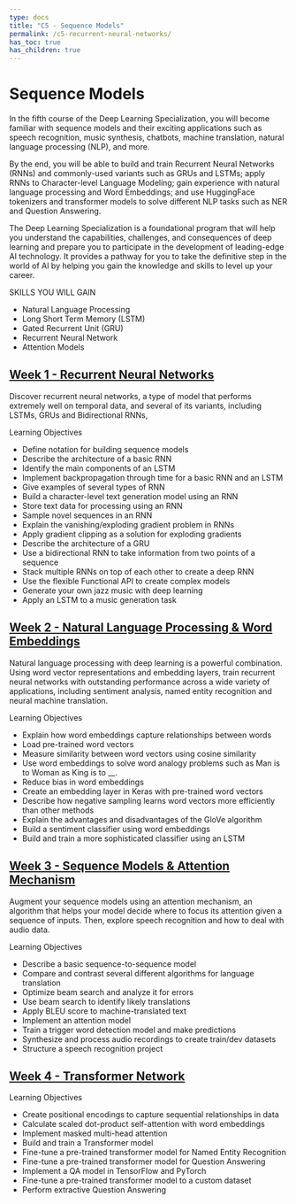 ```yaml
---
type: docs
title: "C5 - Sequence Models"
permalink: /c5-recurrent-neural-networks/
has_toc: true
has_children: true
---
```


# Sequence Models

In the fifth course of the Deep Learning Specialization, you will become familiar with sequence models and their exciting applications such as speech recognition, music synthesis, chatbots, machine translation, natural language processing (NLP), and more.

By the end, you will be able to build and train Recurrent Neural Networks (RNNs) and commonly-used variants such as GRUs and LSTMs; apply RNNs to Character-level Language Modeling; gain experience with natural language processing and Word Embeddings; and use HuggingFace tokenizers and transformer models to solve different NLP tasks such as NER and Question Answering.

The Deep Learning Specialization is a foundational program that will help you understand the capabilities, challenges, and consequences of deep learning and prepare you to participate in the development of leading-edge AI technology. It provides a pathway for you to take the definitive step in the world of AI by helping you gain the knowledge and skills to level up your career.

SKILLS YOU WILL GAIN
- Natural Language Processing
- Long Short Term Memory (LSTM)
- Gated Recurrent Unit (GRU)
- Recurrent Neural Network
- Attention Models

## [Week 1 - Recurrent Neural Networks](./week1/)

Discover recurrent neural networks, a type of model that performs extremely well on temporal data, and several of its variants, including LSTMs, GRUs and Bidirectional RNNs,

Learning Objectives
- Define notation for building sequence models
- Describe the architecture of a basic RNN
- Identify the main components of an LSTM
- Implement backpropagation through time for a basic RNN and an LSTM
- Give examples of several types of RNN
- Build a character-level text generation model using an RNN
- Store text data for processing using an RNN
- Sample novel sequences in an RNN
- Explain the vanishing/exploding gradient problem in RNNs
- Apply gradient clipping as a solution for exploding gradients
- Describe the architecture of a GRU
- Use a bidirectional RNN to take information from two points of a sequence
- Stack multiple RNNs on top of each other to create a deep RNN
- Use the flexible Functional API to create complex models
- Generate your own jazz music with deep learning
- Apply an LSTM to a music generation task

## [Week 2  - Natural Language Processing & Word Embeddings](./week2/)

Natural language processing with deep learning is a powerful combination. Using word vector representations and embedding layers, train recurrent neural networks with outstanding performance across a wide variety of applications, including sentiment analysis, named entity recognition and neural machine translation.

Learning Objectives
- Explain how word embeddings capture relationships between words
- Load pre-trained word vectors
- Measure similarity between word vectors using cosine similarity
- Use word embeddings to solve word analogy problems such as Man is to Woman as King is to __.
- Reduce bias in word embeddings
- Create an embedding layer in Keras with pre-trained word vectors
- Describe how negative sampling learns word vectors more efficiently than other methods
- Explain the advantages and disadvantages of the GloVe algorithm
- Build a sentiment classifier using word embeddings
- Build and train a more sophisticated classifier using an LSTM

## [Week 3 - Sequence Models & Attention Mechanism](./week3/)

Augment your sequence models using an attention mechanism, an algorithm that helps your model decide where to focus its attention given a sequence of inputs. Then, explore speech recognition and how to deal with audio data.

Learning Objectives
- Describe a basic sequence-to-sequence model
- Compare and contrast several different algorithms for language translation
- Optimize beam search and analyze it for errors
- Use beam search to identify likely translations
- Apply BLEU score to machine-translated text
- Implement an attention model
- Train a trigger word detection model and make predictions
- Synthesize and process audio recordings to create train/dev datasets
- Structure a speech recognition project

## [Week 4 - Transformer Network](./week4/)

Learning Objectives
- Create positional encodings to capture sequential relationships in data
- Calculate scaled dot-product self-attention with word embeddings
- Implement masked multi-head attention
- Build and train a Transformer model
- Fine-tune a pre-trained transformer model for Named Entity Recognition
- Fine-tune a pre-trained transformer model for Question Answering
- Implement a QA model in TensorFlow and PyTorch
- Fine-tune a pre-trained transformer model to a custom dataset
- Perform extractive Question Answering